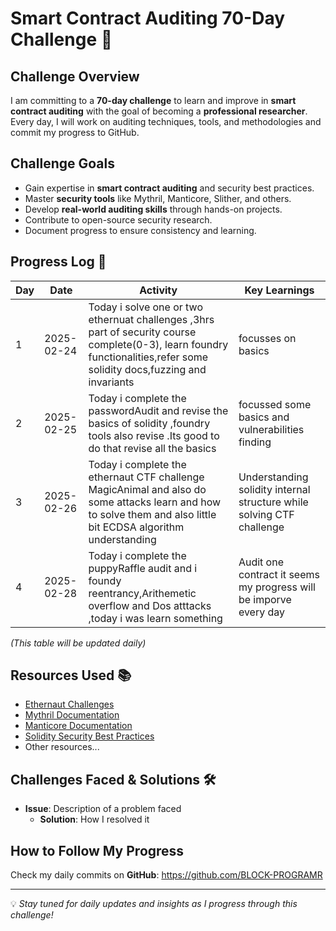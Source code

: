# Smart Contract Auditing 70-Day Challenge 🚀

## Challenge Overview
I am committing to a **70-day challenge** to learn and improve in **smart contract auditing** with the goal of becoming a **professional researcher**. Every day, I will work on auditing techniques, tools, and methodologies and commit my progress to GitHub.

## Challenge Goals
- Gain expertise in **smart contract auditing** and security best practices.
- Master **security tools** like Mythril, Manticore, Slither, and others.
- Develop **real-world auditing skills** through hands-on projects.
- Contribute to open-source security research.
- Document progress to ensure consistency and learning.

## Progress Log 📅
| Day | Date       | Activity                                                                                                                                                                 | Key Learnings                                                         |
| --- | ---------- | ------------------------------------------------------------------------------------------------------------------------------------------------------------------------ | --------------------------------------------------------------------- |
| 1   | 2025-02-24 | Today i solve one or two ethernuat challenges ,3hrs part of security course complete(0-3), learn foundry functionalities,refer some solidity docs,fuzzing and invariants | focusses on basics                                                    |
| 2   | 2025-02-25 | Today i complete the passwordAudit and revise the basics  of solidity ,foundry tools also revise .Its good to do that revise all the basics                              | focussed some basics and vulnerabilities finding                      |
| 3   | 2025-02-26 | Today i complete the ethernaut CTF challenge MagicAnimal and also do some attacks learn and how to solve them and also little bit ECDSA algorithm understanding          | Understanding solidity internal structure while solving CTF challenge |
| 4   | 2025-02-28 | Today i complete the puppyRaffle audit and i foundy reentrancy,Arithemetic overflow and Dos atttacks ,today i was learn something                                        | Audit one contract it seems my progress will be imporve every day     |
_(This table will be updated daily)_

## Resources Used 📚
- [Ethernaut Challenges](https://ethernaut.openzeppelin.com/)
- [Mythril Documentation](https://mythril-classic.readthedocs.io/en/latest/)
- [Manticore Documentation](https://github.com/trailofbits/manticore)
- [Solidity Security Best Practices](https://consensys.github.io/smart-contract-best-practices/)
- Other resources...



## Challenges Faced & Solutions 🛠️
- **Issue**: Description of a problem faced
  - **Solution**: How I resolved it

## How to Follow My Progress
Check my daily commits on **GitHub**: https://github.com/BLOCK-PROGRAMR

---
💡 *Stay tuned for daily updates and insights as I progress through this challenge!*
